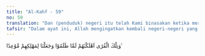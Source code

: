 ```yaml
---
title: "Al-Kahf - 59"
no: 59
translation: "Dan (penduduk) negeri itu telah Kami binasakan ketika mereka berbuat zalim, dan telah Kami tetapkan waktu tertentu bagi kebinasaan mereka."
tafsir: "Dalam ayat ini, Allah mengingatkan kembali negeri-negeri yang telah dibinasakan beserta penduduknya, karena tetap berbuat zalim dan kufur kepada ayat-ayat Allah, kendatipun telah diberi peringatan dan ancaman oleh para rasul yang diutus kepada mereka. Negeri-negeri beserta penduduknya itu antara lain: Madyan (negeri kaum Syuaib), hijr (negeri kaum samud), al-Ahqaf (negeri kaum 'ad), dan Sodom (negeri kaum Luth).\n\nKebinasaan mereka itu sengaja disebutkan kembali dengan maksud bahwa kendati Allah memiliki sifat Pengampun dan Mahaluas Rahmat-Nya, namun kalau suatu bangsa atau penduduk suatu negeri tetap berbuat zalim dan kufur kepada ayat-ayat Allah, mereka akan dihancurkan beserta negerinya.\n\nSelain dari sifat tersebut di atas, Allah juga memiliki sifat Maha Adil. Dia akan menjatuhkan azab dan hukuman sesuai dengan tindak perbuatan hamba-Nya itu sendiri. Hal ini pun berlaku atas kaum kafir dan musyrikin Quraisy. Kalau sudah datang waktunya, maka para pemuka kaum Quraisy Mekah itu dihancurkan Tuhan, yaitu pada Perang Badar.\n\nPeringatan ini dimaksudkan juga untuk menambah kuat dan mantap keimanan orang-orang yang sudah beriman."
---
```


وَتِلْكَ الْقُرٰٓى اَهْلَكْنٰهُمْ لَمَّا ظَلَمُوْا وَجَعَلْنَا لِمَهْلِكِهِمْ مَّوْعِدًا ࣖ
